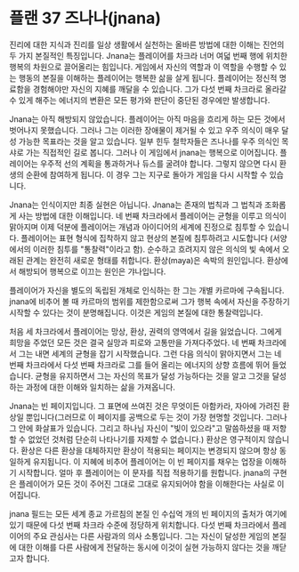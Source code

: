 # 플랜 37 즈나나(jnana)

진리에 대한 지식과 진리를 일상 생활에서 실천하는 올바른 방법에 대한 이해는 진언의 두 가지 본질적인 특징입니다. Jnana는 플레이어를 차크라 너머 여덟 번째 행에 위치한 행복의 차원으로 끌어올리는 힘입니다. 게임에서 자신의 역할과 이 역할을 수행할 수 있는 행동의 본질을 이해하는 플레이어는 행복한 삶을 살게 됩니다. 플레이어는 정신적 명료함을 경험해야만 자신의 지혜를 깨달을 수 있습니다. 그가 다섯 번째 차크라로 올라갈 수 있게 해주는 에너지의 변환은 모든 평가와 판단이 중단된 경우에만 발생합니다.

Jnana는 아직 해방되지 않았습니다. 플레이어는 아직 마음을 흐리게 하는 모든 것에서 벗어나지 못했습니다. 그러나 그는 이러한 장애물이 제거될 수 있고 우주 의식이 매우 달성 가능한 목표라는 것을 알고 있습니다. 일부 힌두 철학자들은 즈나나를 우주 의식인 목샤로 가는 직접적인 길로 봅니다. 그러나 이 게임에서 jnana는 행복으로 이어집니다. 플레이어는 우주적 선의 계획을 통과하거나 듀스를 굴려야 합니다. 그렇지 않으면 다시 환생의 순환에 참여하게 됩니다. 이 경우 그는 지구로 돌아가 게임을 다시 시작할 수 있습니다.

Jnana는 인식이지만 최종 실현은 아닙니다. Jnana는 존재의 법칙과 그 법칙과 조화롭게 사는 방법에 대한 이해입니다. 네 번째 차크라에서 플레이어는 균형을 이루고 의식이 맑아지며 이제 덕분에 플레이어는 개념과 아이디어의 세계에 진정으로 침투할 수 있습니다. 플레이어는 표현 형식에 집착하지 않고 현상의 본질에 침투하려고 시도합니다 (서양에서의 이러한 침투를 "통찰력"이라고 함). 순수하고 흐려지지 않은 의식의 빛 속에서 오래된 관계는 완전히 새로운 형태를 취합니다. 환상(maya)은 속박의 원인입니다. 환상에서 해방되어 행복으로 이끄는 원인은 갸나입니다.

플레이어가 자신을 별도의 독립된 개체로 인식하는 한 그는 개별 카르마에 구속됩니다. jnana에 비추어 볼 때 카르마의 범위를 제한함으로써 그가 행복 속에서 자신을 주장하기 시작할 수 있다는 것이 분명해집니다. 이것은 게임의 본질에 대한 통찰력입니다.

처음 세 차크라에서 플레이어는 망상, 환상, 권력의 영역에서 길을 잃었습니다. 그에게 희망을 주었던 모든 것은 결국 실망과 피로와 고통만을 가져다주었다. 네 번째 차크라에서 그는 내면 세계의 균형을 잡기 시작했습니다. 그런 다음 의식이 맑아지면서 그는 네 번째 차크라에서 다섯 번째 차크라로 그를 들어 올리는 에너지의 상향 흐름에 뛰어 들었습니다. 균형을 유지하면서 그는 자신의 목표가 달성 가능하다는 것을 알고 그것을 달성하는 과정에 대한 이해와 일치하는 삶을 가져옵니다.

Jnana는 빈 페이지입니다. 그 표면에 쓰여진 것은 무엇이든 아함카라, 자아에 가려진 환상일 뿐입니다(그러므로 이 페이지를 공백으로 두는 것이 가장 현명할 것입니다. 그러나 그 안에 화살표가 있습니다. 그리고 하나님 자신이 "빛이 있으라"고 말씀하셨을 때 저항할 수 없었던 것처럼 단순히 나타나기를 자제할 수 없습니다.) 환상은 영구적이지 않습니다. 환상은 다른 환상을 대체하지만 환상이 적용되는 페이지는 변경되지 않으며 항상 동일하게 유지됩니다. 이 지혜에 비추어 플레이어는 이 빈 페이지를 채우는 업장을 이해하기 시작합니다. 얼마 후 플레이어는 이 문자를 직접 적용하기를 원합니다. jnana의 구현은 플레이어가 모든 것이 주어진 그대로 그대로 유지되어야 함을 이해한다는 사실로 이어집니다.

jnana 필드는 모든 세계 종교 가르침의 본질 인 수십억 개의 빈 페이지의 출처가 여기에 있기 때문에 다섯 번째 차크라 수준에 정당하게 위치합니다. 다섯 번째 차크라에서 플레이어의 주요 관심사는 다른 사람과의 의사 소통입니다. 그는 자신이 달성한 게임의 본질에 대한 이해를 다른 사람에게 전달하는 동시에 이것이 실현 가능하지 않다는 것을 깨닫고자 합니다.
